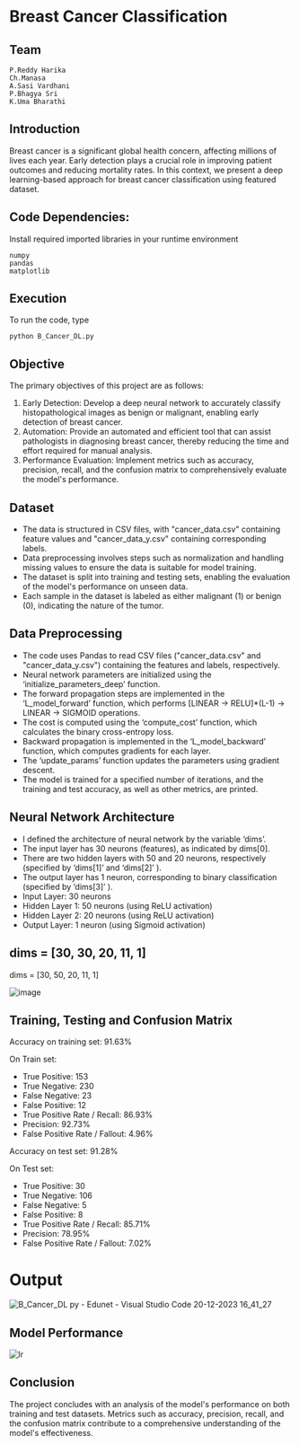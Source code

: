 # Breast Cancer Classification

## Team
```
P.Reddy Harika
Ch.Manasa
A.Sasi Vardhani
P.Bhagya Sri
K.Uma Bharathi
```

## Introduction
Breast cancer is a significant global health concern, affecting millions of lives each year. Early detection plays a crucial role in improving patient outcomes and reducing mortality rates. In this context, we present a deep learning-based approach for breast cancer classification using featured dataset.

## Code Dependencies:
Install required imported libraries in your runtime environment
```
numpy
pandas
matplotlib
```

## Execution
To run the code, type
```
python B_Cancer_DL.py
```
## Objective
The primary objectives of this project are as follows:
1) Early Detection: Develop a deep neural network to accurately classify histopathological images as benign or malignant, enabling early detection of breast cancer.
2) Automation: Provide an automated and efficient tool that can assist pathologists in diagnosing breast cancer, thereby reducing the time and effort required for manual analysis.
3) Performance Evaluation: Implement metrics such as accuracy, precision, recall, and the confusion matrix to comprehensively evaluate the model's performance.

## Dataset
- The data is structured in CSV files, with "cancer_data.csv" containing feature values and "cancer_data_y.csv" containing corresponding labels.
- Data preprocessing involves steps such as normalization and handling missing values to ensure the data is suitable for model training.
- The dataset is split into training and testing sets, enabling the evaluation of the model's performance on unseen data.
- Each sample in the dataset is labeled as either malignant (1) or benign (0), indicating the nature of the tumor.

## Data Preprocessing
- The code uses Pandas to read CSV files ("cancer_data.csv" and "cancer_data_y.csv") containing the features and labels, respectively.
- Neural network parameters are initialized using the ‘initialize_parameters_deep’ function.
- The forward propagation steps are implemented in the ‘L_model_forward’ function, which performs [LINEAR -> RELU]*(L-1) -> LINEAR -> SIGMOID operations.
- The cost is computed using the ‘compute_cost’ function, which calculates the binary cross-entropy loss.
- Backward propagation is implemented in the ‘L_model_backward’ function, which computes gradients for each layer.
- The ‘update_params’ function updates the parameters using gradient descent.
- The model is trained for a specified number of iterations, and the training and test accuracy, as well as other metrics, are printed.

## Neural Network Architecture
- I defined the architecture of neural network by the variable ‘dims’.
- The input layer has 30 neurons (features), as indicated by dims[0].
- There are two hidden layers with 50 and 20 neurons, respectively (specified by ‘dims[1]’ and ‘dims[2]’ ).
- The output layer has 1 neuron, corresponding to binary classification (specified by ‘dims[3]’ ).
- Input Layer: 30 neurons
- Hidden Layer 1: 50 neurons (using ReLU activation)
- Hidden Layer 2: 20 neurons (using ReLU activation)
- Output Layer: 1 neuron (using Sigmoid activation)

## dims = [30, 30, 20, 11, 1]
dims = [30, 50, 20, 11, 1]

![image](https://github.com/harika136/edunetproject/assets/104025509/15702502-088a-4364-95dd-8f584ce62ff8)

## Training, Testing and Confusion Matrix
Accuracy on training set: 91.63%

On Train set:
- True Positive:   153
- True Negative:   230
- False Negative:   23
- False Positive:   12
- True Positive Rate / Recall: 86.93%
- Precision: 92.73%
- False Positive Rate / Fallout: 4.96%

Accuracy on test set: 91.28%

On Test set:
- True Positive:   30
- True Negative:   106
- False Negative:   5
- False Positive:   8
- True Positive Rate / Recall: 85.71%
- Precision: 78.95%
- False Positive Rate / Fallout: 7.02%

# Output

![B_Cancer_DL py - Edunet - Visual Studio Code 20-12-2023 16_41_27](https://github.com/harika136/edunetproject/assets/104025509/c2a6be59-2220-4333-a555-b85d476ca30f)

## Model Performance

![lr](https://github.com/harika136/edunetproject/assets/104025509/b86298ff-4371-424b-b63b-c5942e9050e0)

## Conclusion
The project concludes with an analysis of the model's performance on both training and test datasets. Metrics such as accuracy, precision, recall, and the confusion matrix contribute to a comprehensive understanding of the model's effectiveness.

